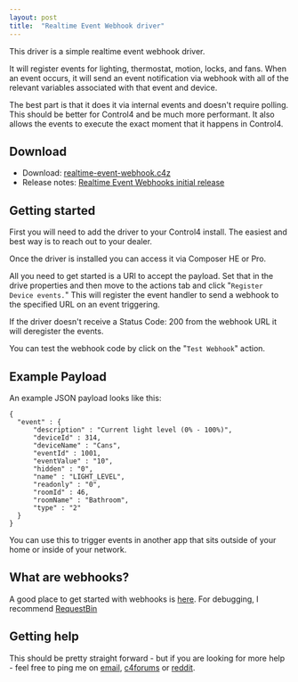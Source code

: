 ```yaml
---
layout: post
title:  "Realtime Event Webhook driver"
---
```


This driver is a simple realtime event webhook driver. 

It will register events for lighting, thermostat, motion, locks, and fans. When an event occurs, it will send an event notification via webhook with all of the relevant variables associated with that event and device.

The best part is that it does it via internal events and doesn't require polling. This should be better for Control4 and be much more performant. It also allows the events to execute the exact moment that it happens in Control4. 

## Download

- Download: [realtime-event-webhook.c4z](https://github.com/harperreed/control4-drivers/releases/download/realtime-event-webhooks-1/realtime-event-webhook.c4z)
- Release notes: [Realtime Event Webhooks initial release](https://github.com/harperreed/control4-drivers/releases/tag/realtime-event-webhooks-1)


## Getting started

First you will need to add the driver to your Control4 install. The easiest and best way is to reach out to your dealer.

Once the driver is installed you can access it via Composer HE or Pro. 

All you need to get started is a URl to accept the payload. Set that in the drive properties and then move to the actions tab and click "`Register Device events.`" This will register the event handler to send a webhook to the specified URL on an event triggering.  

If the driver doesn't receive a Status Code: 200 from the webhook URL it will deregister the events. 

You can test the webhook code by click on the "`Test Webhook`" action.
 
## Example Payload

An example JSON payload looks like this: 

    {
      "event" : {
          "description" : "Current light level (0% - 100%)",
          "deviceId" : 314,
          "deviceName" : "Cans",
          "eventId" : 1001,
          "eventValue" : "10",
          "hidden" : "0",
          "name" : "LIGHT_LEVEL",
          "readonly" : "0",
          "roomId" : 46,
          "roomName" : "Bathroom",
          "type" : "2"
      }
    }

You can use this to trigger events in another app that sits outside of your home or inside of your network. 

## What are webhooks? 

A good place to get started with webhooks is [here](https://webhooks.pbworks.com/w/page/13385124/FrontPage). For debugging, I recommend [RequestBin](https://requestb.in)

## 

## Getting help

This should be pretty straight forward - but if you are looking for more help - feel free to ping me on [email](mailto:harper@nata2.org), [c4forums](http://www.c4forums.com/profile/138454-harper/) or [reddit](https://www.reddit.com/user/nata2/). 
